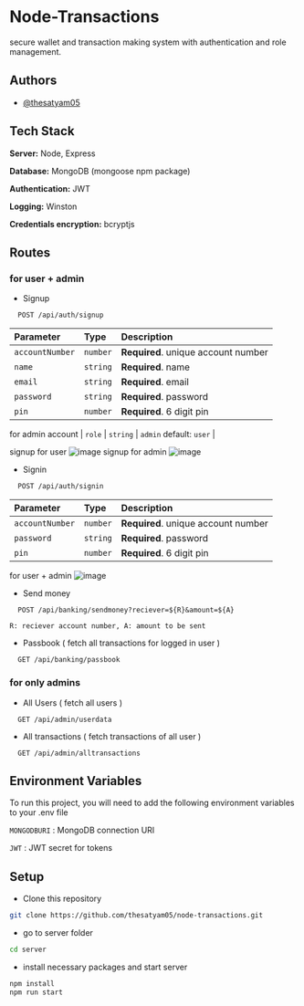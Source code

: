 # Node-Transactions

secure wallet and transaction making system with authentication and role management.

## Authors

- [@thesatyam05](https://www.github.com/thesatyam05)

## Tech Stack

**Server:** Node, Express

**Database:** MongoDB (mongoose npm package)

**Authentication:** JWT

**Logging:** Winston

**Credentials encryption:** bcryptjs

## Routes

### for user + admin

-  Signup

```http
  POST /api/auth/signup
```

| Parameter       | Type     | Description                         |
| :-------------- | :------- | :---------------------------------- |
| `accountNumber` | `number` | **Required**. unique account number |
| `name`          | `string` | **Required**. name                  |
| `email`         | `string` | **Required**. email                 |
| `password`      | `string` | **Required**. password              |
| `pin`           | `number` | **Required**. 6 digit pin           |
for admin account
| `role` | `string` | `admin` default: `user` |

signup for user
![image](https://user-images.githubusercontent.com/85938434/230086362-41d6c032-1c4d-43a3-a398-0af748ed493d.png)
signup for admin
![image](https://user-images.githubusercontent.com/85938434/230085441-60a7508f-5714-46c4-b4ff-d4f82561b2e9.png)

-  Signin

```http
  POST /api/auth/signin
```

| Parameter       | Type     | Description                         |
| :-------------- | :------- | :---------------------------------- |
| `accountNumber` | `number` | **Required**. unique account number |
| `password`      | `string` | **Required**. password              |
| `pin`           | `number` | **Required**. 6 digit pin           |

for user + admin
![image](https://user-images.githubusercontent.com/85938434/230085701-54c32351-d38b-4993-b6ab-0754362392d7.png)

-  Send money

```http
  POST /api/banking/sendmoney?reciever=${R}&amount=${A}
```

`R: reciever account number, A: amount to be sent`

-  Passbook ( fetch all transactions for logged in user )

```http
  GET /api/banking/passbook
```

### for only admins

-  All Users ( fetch all users )

```http
  GET /api/admin/userdata
```

-  All transactions ( fetch transactions of all user )

```http
  GET /api/admin/alltransactions
```

## Environment Variables

To run this project, you will need to add the following environment variables to your .env file

`MONGODBURI` : MongoDB connection URI

`JWT` : JWT secret for tokens

## Setup

-  Clone this repository

```bash
git clone https://github.com/thesatyam05/node-transactions.git
```

-  go to server folder

```bash
cd server
```

-  install necessary packages and start server

```bash
npm install
npm run start
```
